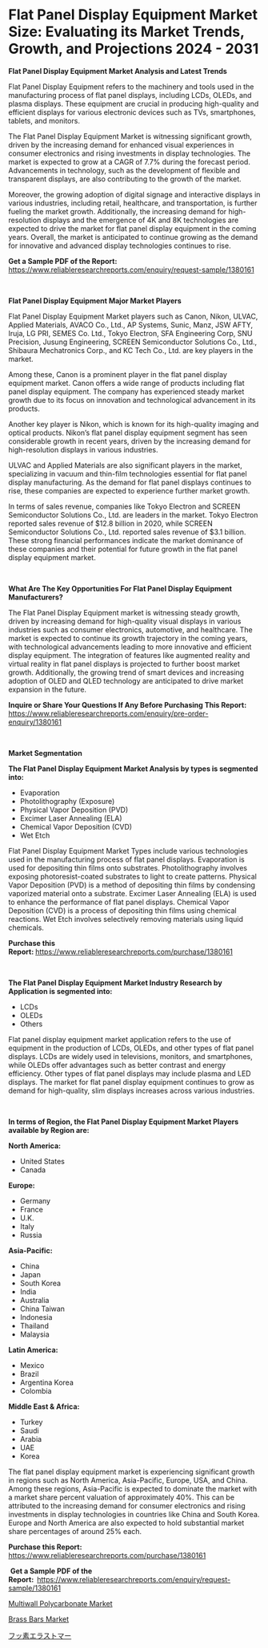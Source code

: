 <p><h1>Flat Panel Display Equipment Market Size: Evaluating its Market Trends, Growth, and Projections 2024 - 2031</h1></p><p><strong>Flat Panel Display Equipment Market Analysis and Latest Trends</strong></p>
<p><p>Flat Panel Display Equipment refers to the machinery and tools used in the manufacturing process of flat panel displays, including LCDs, OLEDs, and plasma displays. These equipment are crucial in producing high-quality and efficient displays for various electronic devices such as TVs, smartphones, tablets, and monitors.</p><p>The Flat Panel Display Equipment Market is witnessing significant growth, driven by the increasing demand for enhanced visual experiences in consumer electronics and rising investments in display technologies. The market is expected to grow at a CAGR of 7.7% during the forecast period. Advancements in technology, such as the development of flexible and transparent displays, are also contributing to the growth of the market.</p><p>Moreover, the growing adoption of digital signage and interactive displays in various industries, including retail, healthcare, and transportation, is further fueling the market growth. Additionally, the increasing demand for high-resolution displays and the emergence of 4K and 8K technologies are expected to drive the market for flat panel display equipment in the coming years. Overall, the market is anticipated to continue growing as the demand for innovative and advanced display technologies continues to rise.</p></p>
<p><strong>Get a Sample PDF of the Report:&nbsp;</strong> <a href="https://www.reliableresearchreports.com/enquiry/request-sample/1380161">https://www.reliableresearchreports.com/enquiry/request-sample/1380161</a></p>
<p>&nbsp;</p>
<p><strong>Flat Panel Display Equipment Major Market Players</strong></p>
<p><p>Flat Panel Display Equipment Market players such as Canon, Nikon, ULVAC, Applied Materials, AVACO Co., Ltd., AP Systems, Sunic, Manz, JSW AFTY, Iruja, LG PRI, SEMES Co. Ltd., Tokyo Electron, SFA Engineering Corp, SNU Precision, Jusung Engineering, SCREEN Semiconductor Solutions Co., Ltd., Shibaura Mechatronics Corp., and KC Tech Co., Ltd. are key players in the market.</p><p>Among these, Canon is a prominent player in the flat panel display equipment market. Canon offers a wide range of products including flat panel display equipment. The company has experienced steady market growth due to its focus on innovation and technological advancement in its products.</p><p>Another key player is Nikon, which is known for its high-quality imaging and optical products. Nikon’s flat panel display equipment segment has seen considerable growth in recent years, driven by the increasing demand for high-resolution displays in various industries.</p><p>ULVAC and Applied Materials are also significant players in the market, specializing in vacuum and thin-film technologies essential for flat panel display manufacturing. As the demand for flat panel displays continues to rise, these companies are expected to experience further market growth.</p><p>In terms of sales revenue, companies like Tokyo Electron and SCREEN Semiconductor Solutions Co., Ltd. are leaders in the market. Tokyo Electron reported sales revenue of $12.8 billion in 2020, while SCREEN Semiconductor Solutions Co., Ltd. reported sales revenue of $3.1 billion. These strong financial performances indicate the market dominance of these companies and their potential for future growth in the flat panel display equipment market.</p></p>
<p>&nbsp;</p>
<p><strong>What Are The Key Opportunities For Flat Panel Display Equipment Manufacturers?</strong></p>
<p><p>The Flat Panel Display Equipment market is witnessing steady growth, driven by increasing demand for high-quality visual displays in various industries such as consumer electronics, automotive, and healthcare. The market is expected to continue its growth trajectory in the coming years, with technological advancements leading to more innovative and efficient display equipment. The integration of features like augmented reality and virtual reality in flat panel displays is projected to further boost market growth. Additionally, the growing trend of smart devices and increasing adoption of OLED and QLED technology are anticipated to drive market expansion in the future.</p></p>
<p><strong>Inquire or Share Your Questions If Any Before Purchasing This Report:</strong> <a href="https://www.reliableresearchreports.com/enquiry/pre-order-enquiry/1380161">https://www.reliableresearchreports.com/enquiry/pre-order-enquiry/1380161</a></p>
<p>&nbsp;</p>
<p><strong>Market Segmentation</strong></p>
<p><strong>The Flat Panel Display Equipment Market Analysis by types is segmented into:</strong></p>
<p><ul><li>Evaporation</li><li>Photolithography (Exposure)</li><li>Physical Vapor Deposition (PVD)</li><li>Excimer Laser Annealing (ELA)</li><li>Chemical Vapor Deposition (CVD)</li><li>Wet Etch</li></ul></p>
<p><p>Flat Panel Display Equipment Market Types include various technologies used in the manufacturing process of flat panel displays. Evaporation is used for depositing thin films onto substrates. Photolithography involves exposing photoresist-coated substrates to light to create patterns. Physical Vapor Deposition (PVD) is a method of depositing thin films by condensing vaporized material onto a substrate. Excimer Laser Annealing (ELA) is used to enhance the performance of flat panel displays. Chemical Vapor Deposition (CVD) is a process of depositing thin films using chemical reactions. Wet Etch involves selectively removing materials using liquid chemicals.</p></p>
<p><strong>Purchase this Report:&nbsp;</strong><a href="https://www.reliableresearchreports.com/purchase/1380161">https://www.reliableresearchreports.com/purchase/1380161</a></p>
<p>&nbsp;</p>
<p><strong>The Flat Panel Display Equipment Market Industry Research by Application is segmented into:</strong></p>
<p><ul><li>LCDs</li><li>OLEDs</li><li>Others</li></ul></p>
<p><p>Flat panel display equipment market application refers to the use of equipment in the production of LCDs, OLEDs, and other types of flat panel displays. LCDs are widely used in televisions, monitors, and smartphones, while OLEDs offer advantages such as better contrast and energy efficiency. Other types of flat panel displays may include plasma and LED displays. The market for flat panel display equipment continues to grow as demand for high-quality, slim displays increases across various industries.</p></p>
<p>&nbsp;</p>
<p><strong>In terms of Region, the Flat Panel Display Equipment Market Players available by Region are:</strong></p>
<p>
    <p> <strong> North America: </strong>
        <ul>
            <li>United States</li>
            <li>Canada</li>
        </ul>
        </p> 
    <p> <strong> Europe: </strong>
        <ul>
            <li>Germany</li>
            <li>France</li>
            <li>U.K.</li>
            <li>Italy</li>
            <li>Russia</li>
        </ul>
        </p> 
    <p> <strong> Asia-Pacific: </strong>
        <ul>
            <li>China</li>
            <li>Japan</li>
            <li>South Korea</li>
            <li>India</li>
            <li>Australia</li>
            <li>China Taiwan</li>
            <li>Indonesia</li>
            <li>Thailand</li>
            <li>Malaysia</li>
        </ul>
        </p> 
    <p> <strong> Latin America: </strong>
        <ul>
            <li>Mexico</li>
            <li>Brazil</li>
            <li>Argentina Korea</li>
            <li>Colombia</li>
        </ul>
        </p> 
    <p> <strong> Middle East & Africa: </strong>
        <ul>
            <li>Turkey</li>
            <li>Saudi</li>
            <li>Arabia</li>
            <li>UAE</li>
            <li>Korea</li>
        </ul>
    </p>
    </p>
<p><p>The flat panel display equipment market is experiencing significant growth in regions such as North America, Asia-Pacific, Europe, USA, and China. Among these regions, Asia-Pacific is expected to dominate the market with a market share percent valuation of approximately 40%. This can be attributed to the increasing demand for consumer electronics and rising investments in display technologies in countries like China and South Korea. Europe and North America are also expected to hold substantial market share percentages of around 25% each.</p></p>
<p><strong>Purchase this Report: </strong><a href="https://www.reliableresearchreports.com/purchase/1380161">https://www.reliableresearchreports.com/purchase/1380161</a></p>
<p>&nbsp;<strong>Get a Sample PDF of the Report:&nbsp;&nbsp;</strong><a href="https://www.reliableresearchreports.com/enquiry/request-sample/1380161">https://www.reliableresearchreports.com/enquiry/request-sample/1380161</a></p>
<p><strong></strong></p>
<p><p><a href="https://woozy-pyroraptor-a1f.notion.site/Multiwall-Polycarbonate-Market-Size-Growing-and-Forecasted-for-period-from-2024-2031-and-provides--0605bd6ff3f64daf9beab5f157227f14">Multiwall Polycarbonate Market</a></p><p><a href="https://rainy-horn-d69.notion.site/Brass-Bars-Market-Research-Report-Unlocks-Analysis-on-the-Market-Financial-Status-Market-Size-and--75c432e567dd4a318a69311c88f4421b">Brass Bars Market</a></p><p><a href="https://github.com/avbqbctihcbe2/Market-Research-Report-List-1/blob/main/52174398765.md">フッ素エラストマー</a></p></p>